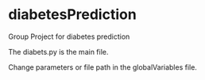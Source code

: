 # diabetesPrediction
Group Project for diabetes prediction

The diabets.py is the main file.

Change parameters or file path in the globalVariables file.
